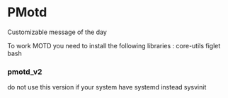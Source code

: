 # PMotd
Customizable message of the day

To work MOTD you need to install the following libraries :
core-utils figlet bash

### pmotd_v2
do not use this version if your system have systemd instead sysvinit
